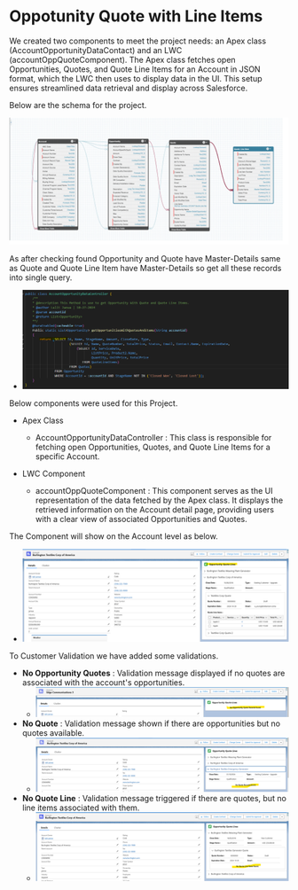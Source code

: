 #  Oppotunity Quote with Line Items

We created two components to meet the project needs: an Apex class (AccountOpportunityDataContact) and an LWC (accountOppQuoteComponent). The Apex class fetches open Opportunities, Quotes, and Quote Line Items for an Account in JSON format, which the LWC then uses to display data in the UI. This setup ensures streamlined data retrieval and display across Salesforce.

Below are the schema for the project.

![Alt text](https://github.com/lalitjanwa/OpportunityQuote/blob/main/images/schema.png)

As after checking found Opportunity and Quote have Master-Details same as Quote and Quote Line Item have Master-Details so get all these records into single query.
-  ![Alt text](https://github.com/lalitjanwa/OpportunityQuote/blob/main/images/query.png)

Below components were used for this Project.
* Apex Class
  - AccountOpportunityDataController : This class is responsible for fetching open Opportunities, Quotes, and Quote Line Items for a specific Account.

* LWC Component
  - accountOppQuoteComponent : This component serves as the UI representation of the data fetched by the Apex class. It displays the retrieved information on the Account detail page, providing users with a clear view of associated Opportunities and Quotes.
 
The Component will show on the Account level as below.
-  ![Alt text](https://github.com/lalitjanwa/OpportunityQuote/blob/main/images/quote_line_records.png)

To Customer Validation we have added some validations.
-  **No Opportunity Quotes** : Validation message displayed if no quotes are associated with the account's opportunities.
    - ![Alt text](https://github.com/lalitjanwa/OpportunityQuote/blob/main/images/no_opp_quote.png)
-  **No Quote** : Validation message shown if there are opportunities but no quotes available.
    -  ![Alt text](https://github.com/lalitjanwa/OpportunityQuote/blob/main/images/no_quote.png)
- **No Quote Line** : Validation message triggered if there are quotes, but no line items associated with them.
  -  ![Alt text](https://github.com/lalitjanwa/OpportunityQuote/blob/main/images/no_quote_line.png)


